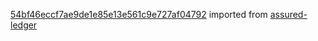 [54bf46eccf7ae9de1e85e13e561c9e727af04792](https://github.com/insolar/assured-ledger/commit/54bf46eccf7ae9de1e85e13e561c9e727af04792) imported from [assured-ledger](https://github.com/insolar/assured-ledger)
